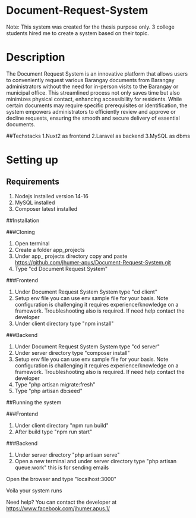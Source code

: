 # Document-Request-System

Note: This system was created for the thesis purpose only. 3 college students hired me to create a system based on their topic.

# Description

The Document Request System is an innovative platform that allows users to conveniently request various Barangay documents from Barangay administrators without the need for in-person visits to the Barangay or municipal office. This streamlined process not only saves time but also minimizes physical contact, enhancing accessibility for residents. While certain documents may require specific prerequisites or identification, the system empowers administrators to efficiently review and approve or decline requests, ensuring the smooth and secure delivery of essential documents.

##Techstacks
1.Nuxt2 as frontend
2.Laravel as backend
3.MySQL as  dbms

# Setting up

## Requirements
1. Nodejs installed version 14-16
2. MySQL installed
3. Composer latest installed

##Installation

###Cloning 
1. Open terminal
2. Create a folder app_projects
3. Under app_ projects directory copy and paste https://github.com/jhumer-apus/Document-Request-System.git
4. Type "cd Document Request System"
   
###Frontend
1. Under Document Request System System type "cd client"
2. Setup env file you can use env sample file for your basis. Note configuration is challenging it requires experience/knowledge on a framework. Troubleshooting also is required. If need help contact the developer
3. Under client directory type "npm install"

###Backend
1. Under Document Request System System type "cd server"
2. Under server directory type "composer install"
3. Setup env file you can use env sample file for your basis. Note configuration is challenging it requires experience/knowledge on a framework. Troubleshooting also is required. If need help contact the developer
4. Type "php artisan migrate:fresh"
5. Type "php artisan db:seed"

##Running the system

###Frontend
1. Under client directory "npm run build"
2. After build type "npm run start"


###Backend
1. Under server directory "php artisan serve"
2. Open a new terminal and under server directory type "php artisan queue:work" this is for sending emails

Open the browser and type "localhost:3000"

Voila your system runs

Need help? You can contact the developer at https://www.facebook.com/jhumer.apus.1/


